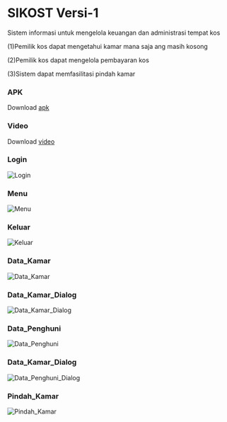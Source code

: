 # SIKOST Versi-1

Sistem informasi untuk mengelola keuangan dan administrasi tempat kos

(1)Pemilik kos dapat mengetahui kamar mana saja ang masih kosong

(2)Pemilik kos dapat mengelola pembayaran kos

(3)Sistem dapat memfasilitasi pindah kamar

### APK
Download [apk](https://github.com/dzakybd/SIKOST/blob/master/Dokumentasi-v1/APK-v1.apk?raw=true)

### Video
Download [video](https://github.com/dzakybd/SIKOST/blob/master/Dokumentasi-v1/Video-v1.mp4?raw=true)

### Login
![Login](https://github.com/dzakybd/SIKOST/blob/master/Dokumentasi-v1/Screenshot-v1/Login.png?raw=true)

### Menu
![Menu](https://github.com/dzakybd/SIKOST/blob/master/Dokumentasi-v1/Screenshot-v1/Menu.png?raw=true)

### Keluar
![Keluar](https://github.com/dzakybd/SIKOST/blob/master/Dokumentasi-v1/Screenshot-v1/Menu.png?raw=true)

### Data_Kamar
![Data_Kamar](https://github.com/dzakybd/SIKOST/blob/master/Dokumentasi-v1/Screenshot-v1/Data_Kamar.png?raw=true)

### Data_Kamar_Dialog
![Data_Kamar_Dialog](https://github.com/dzakybd/SIKOST/blob/master/Dokumentasi-v1/Screenshot-v1/Data_Kamar_Dialog.png?raw=true)

### Data_Penghuni
![Data_Penghuni](https://github.com/dzakybd/SIKOST/blob/master/Dokumentasi-v1/Screenshot-v1/Data_Penghuni.png?raw=true)

### Data_Kamar_Dialog
![Data_Penghuni_Dialog](https://github.com/dzakybd/SIKOST/blob/master/Dokumentasi-v1/Screenshot-v1/Data_Penghuni_Dialog.png?raw=true)

### Pindah_Kamar
![Pindah_Kamar](https://github.com/dzakybd/SIKOST/blob/master/Dokumentasi-v1/Screenshot-v1/Pindah_Kamar.png?raw=true)
